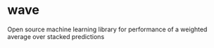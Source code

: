 # wave
Open source machine learning library for performance of a weighted average over stacked predictions
